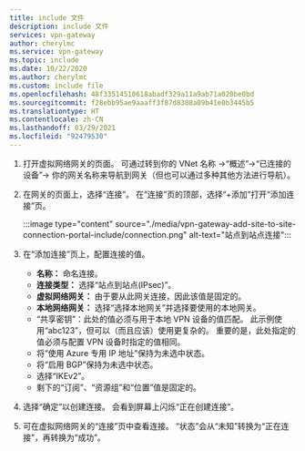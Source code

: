 ```yaml
---
title: include 文件
description: include 文件
services: vpn-gateway
author: cherylmc
ms.service: vpn-gateway
ms.topic: include
ms.date: 10/22/2020
ms.author: cherylmc
ms.custom: include file
ms.openlocfilehash: 48f33514510618abadf329a11a9ab71a020be0bd
ms.sourcegitcommit: f28ebb95ae9aaaff3f87d8388a09b41e0b3445b5
ms.translationtype: HT
ms.contentlocale: zh-CN
ms.lasthandoff: 03/29/2021
ms.locfileid: "92479530"
---
```

1. 打开虚拟网络网关的页面。 可通过转到你的 VNet 名称 ->“概述”->“已连接的设备”-> 你的网关名称来导航到网关（但也可以通过多种其他方法进行导航）。
1. 在网关的页面上，选择“连接”。 在“连接”页的顶部，选择“+添加”打开“添加连接”页。

   :::image type="content" source="./media/vpn-gateway-add-site-to-site-connection-portal-include/connection.png" alt-text="站点到站点连接":::
1. 在“添加连接”页上，配置连接的值。

   * **名称：** 命名连接。
   * **连接类型：** 选择“站点到站点(IPsec)”。
   * **虚拟网络网关：** 由于要从此网关连接，因此该值是固定的。
   * **本地网络网关：** 选择“选择本地网关”并选择要使用的本地网关。
   * “共享密钥”：此处的值必须与用于本地 VPN 设备的值匹配。 此示例使用“abc123”，但可以（而且应该）使用更复杂的。 重要的是，此处指定的值必须与配置 VPN 设备时指定的值相同。
   * 将“使用 Azure 专用 IP 地址”保持为未选中状态。
   * 将“启用 BGP”保持为未选中状态。
   * 选择“IKEv2”。
   * 剩下的“订阅”、“资源组”和“位置”值是固定的。

1. 选择“确定”以创建连接。 会看到屏幕上闪烁“正在创建连接”。
1. 可在虚拟网络网关的“连接”页中查看连接。 “状态”会从“未知”转换为“正在连接”，再转换为“成功”。
